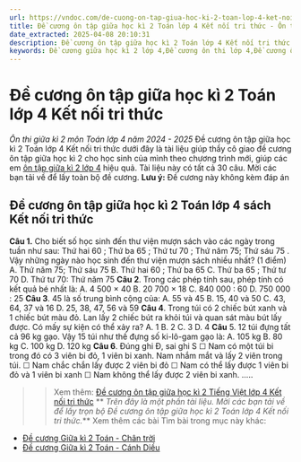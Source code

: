 ```yaml
---
url: https://vndoc.com/de-cuong-on-tap-giua-hoc-ki-2-toan-lop-4-ket-noi-tri-thuc-337239
title: Đề cương ôn tập giữa học kì 2 Toán lớp 4 Kết nối tri thức - Ôn thi giữa kì 2 môn Toán lớp 4 năm 2024 - 2025 - VnDoc.com
date_extracted: 2025-04-08 20:10:31
description: Đề cương ôn tập giữa học kì 2 Toán lớp 4 Kết nối tri thức với các dạng bài tập giữa kì, giúp các em ôn thi giữa kì 2 hiệu quả.
keywords: Đề cương giữa học kì 2 lớp 4,Đề cương ôn thi lớp 4,Đề cương ôn thi giữa học kì 2 lớp 4,Đề cương ôn tập giữa học kì 2 lớp 4,Đề cương ôn thi giữa học kì 2 môn Toán 4 sách Kết nối tri thức,Đề cương ôn tập giữa học kì 2 lớp 4 sách Kết nối tri thức,Đề cương ôn thi giữa học kì 2 lớp 4 sách Kết nối tri thức
---
```


# Đề cương ôn tập giữa học kì 2 Toán lớp 4 Kết nối tri thức
 _Ôn thi giữa kì 2 môn Toán lớp 4 năm 2024 - 2025_
Đề cương ôn tập giữa học kì 2 Toán lớp 4 Kết nối tri thức dưới đây là tài liệu giúp thầy cô giao đề cương ôn tập giữa học kì 2 cho học sinh của mình theo chương trình mới, giúp các em [ôn tập giữa kì 2 lớp 4](<https://vndoc.com/de-thi-giua-ki-2-lop4>) hiệu quả. Tài liệu này có tất cả 30 câu. Mời các bạn tải về để lấy toàn bộ đề cương.
**Lưu ý:** Đề cương này không kèm đáp án
## **Đề cương ôn tập giữa học kì 2 Toán lớp 4 sách Kết nối tri thức**
**Câu 1.** Cho biết số học sinh đến thư viện mượn  sách vào các ngày trong tuần như sau: Thứ hai 60 ; Thứ ba 65 ; Thứ tư 70 ; Thứ năm 75; Thứ sáu 75 . Vậy những ngày nào học sinh đến thư viện mượn sách nhiều nhất? \(1 điểm\)
A. Thứ năm 75; Thứ sáu 75
B. Thứ hai 60 ; Thứ ba 65
C. Thứ ba 65 ; Thứ tư 70
D. Thứ tư 70: Thứ năm 75
**Câu 2**. Trong các phép tính sau, phép tính có kết quả bé nhất là:
A. 4 500 × 40
B. 20 700 × 18
C. 840 000 : 60
D. 750 000 : 25
**Câu 3**. 45 là số trung bình cộng của:
A. 55 và 45
B. 15, 40 và 50
C. 43, 64, 37 và 16
D. 25, 38, 47, 56 và 59
**Câu 4**. Trong túi có 2 chiếc bút xanh và 1 chiếc bút màu đỏ. Lan lấy 2 chiếc bút ra khỏi túi và quan sát màu bút lấy được. Có mấy sự kiện có thể xảy ra?
A. 1
B. 2
C. 3
D. 4
**Câu** 5\. 12 túi đựng tất cả 96 kg gạo. Vậy 15 túi như thế đựng số ki-lô-gam gạo là:
A. 105 kg
B. 80 kg
C. 100 kg
D. 120 kg
**Câu 6**. Đúng ghi Đ, sai ghi S
☐ Nam có một túi bi trong đó có 3 viên bi đỏ, 1 viên bi xanh. Nam nhắm mắt và lấy 2 viên trong túi.
☐ Nam chắc chắn lấy được 2 viên bi đỏ
☐ Nam có thể lấy được 1 viên bi đỏ và 1 viên bi xanh
☐ Nam không thể lấy được 2 viên bi xanh.
.....
>> Xem thêm: [Đề cương ôn tập giữa học kì 2 Tiếng Việt lớp 4 Kết nối tri thức](<https://vndoc.com/de-cuong-on-tap-giua-hoc-ki-2-tieng-viet-lop-4-ket-noi-tri-thuc-337221>)
** _Trên đây là một phần tài liệu. Mời các bạn tải về để lấy trọn bộ Đề cương ôn tập giữa học kì 2 Toán lớp 4 Kết nối tri thức._**
Xem thêm các bài Tìm bài trong mục này khác:
  * [Đề cương Giữa kì 2 Toán - Chân trời](</de-cuong-on-tap-giua-hoc-ki-2-toan-lop-4-chan-troi-sang-tao-337248>)
  * [Đề cương Giữa kì 2 Toán - Cánh Diều](</de-cuong-on-tap-giua-hoc-ki-2-toan-lop-4-canh-dieu-337242>)

